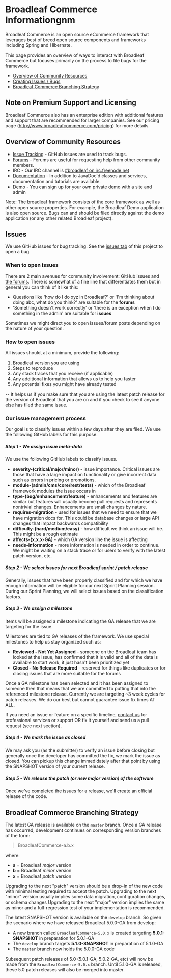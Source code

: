 # Broadleaf Commerce Informationgnm 
Broadleaf Commerce is an open source eCommerce framework that leverages best of breed open source components and frameworks including Spring and Hibernate.

This page provides an overview of ways to interact with Broadleaf Commerce but focuses primarily on the process to file bugs for the framework.

- [Overview of Community Resources](#overview-of-community-resources)
- [Creating Issues / Bugs](#issues)
- [Broadleaf Commerce Branching Strategy](#broadleaf-commerce-branching-strategy)

## Note on Premium Support and Licensing
Broadleaf Commerce also has an enterprise edition with additional features and support that are recommended for larger companies.
See our pricing page (http://www.broadleafcommerce.com/pricing) for more details.


## Overview of Community Resources
- [Issue Tracking](https://github.com/BroadleafCommerce/BroadleafCommerce/issues) - GitHub issues are used to track bugs.
- [Forums](http://forum.broadleafcommerce.com) - Forums are useful for requesting help from other community members.
- IRC - Our IRC channel is [#broadleaf on irc.freenode.net](irc://irc.freenode.net/broadleaf)
- [Documentation](http://docs.broadleafcommerce.org) - In addition to JavaDoc'd classes and services, documentation and tutorials are available.
- [Demo](http://www.broadleafcommerce.com/demo) - You can sign up for your own private demo with a site and admin 

Note: The broadleaf framework consists of the core framework as well as other open source properties.  For example, the Broadleaf Demo application is also open source.   Bugs can and should be filed directly against the demo application (or any other related Broadleaf project).

## Issues
We use GitHub issues for bug tracking. See the [issues tab](https://github.com/BroadleafCommerce/BroadleafCommerce/issues) of this project to open a bug.

### When to open issues
There are 2 main avenues for community involvement: GitHub issues and [the forums](http://forum.broadleafcommerce.org). There is somewhat of a fine line that differentiates them but in general you can think of it like this:

- Questions like 'how do I do xyz in Broadleaf?' or 'I'm thinking about doing abc, what do you think?' are suitable for the **forums**
- 'Something doesn't work correctly' or 'there is an exception when I do something in the admin' are suitable for **issues**

Sometimes we might direct you to open issues/forum posts depending on the nature of your question.

### How to open issues
All issues should, at a minimum, provide the following:

1. Broadleaf version you are using
2. Steps to reproduce
3. Any stack traces that you receive (if applicable)
4. Any additional information that allows us to help you faster
5. Any potential fixes you might have already tested

-- It helps us if you  make sure that you are using the latest patch release for the version of Broadleaf that you are on and if you check to see if anyone else has filed the same issue.

### Our issue management process
Our goal is to classify issues within a few days after they are filed.   We use the following GitHub labels for this purpose.

##### Step 1 - We assign issue meta-data
We use the following GitHub labels to classify issues.
- **severity-(critical/major/minor)** - issue importance. Critical issues are those that have a large impact on functionality or give incorrect data such as errors in pricing or promotions.
- **module-(admin/cms/core/rest/tests)** - which of the Broadleaf framework modules the issue occurs in
- **type-(bug/enhancement/feature)** - enhancements and features are similar but features will usually become pull requests and represents nontrivial changes. Enhancements are small changes by nature.
- **requires-migration** - used for issues that we need to ensure that we have migration docs for. This could be database changes or large API changes that impact backwards compatibility
- **difficulty-(hard/medium/easy)** - how difficult we think an issue will be. This might be a rough estimate
- **affects-(x.x.x-GA)** - which GA version line the issue is affecting
- **needs-information** - more information is needed in order to continue. We might be waiting on a stack trace or for users to verify with the latest patch version, etc.

##### Step 2 - We select issues for next Broadleaf sprint / patch release
Generally, issues that have been properly classified and for which we have enough information will be eligible for our next Sprint Planning session.
During our Sprint Planning, we will select issues based on the classification factors.

##### Step 3 - We assign a milestone
Items will be assigned a milestone indicating the GA release that we are targeting for the issue.

Milestones are tied to GA releases of the framework.  We use special milestones to help us stay organized such as:
- **Reviewed - Not Yet Assigned** - someone on the Broadleaf team has looked at the issue, has confirmed that it is valid and all of the data is available to start work, it just hasn't been prioritized yet
- **Closed - No Release Required** - reserved for things like duplicates or for closing issues that are more suitable for the forums

Once a GA milestone has been selected and it has been assigned to someone then that means that we are committed to putting that into the referenced milestone release. 
Currently we are targeting ~3 week cycles for patch releases. We do our best but cannot guarantee issue fix times AT ALL.   

If you need an issue or feature on a specific timeline, [contact us](http://www.broadleafcommerce.com/contact) for professional services or support OR fix it yourself and send us a pull request (see next section).

##### Step 4 - We mark the issue as closed
We may ask you (as the submitter) to verify an issue before closing but generally once the developer has committed the fix, we mark the issue as closed.   You can pickup this change immedidately after that point by using the SNAPSHOT version of your current release.

##### Step 5 - We release the patch (or new major version) of the software
Once we've completed the issues for a release, we'll create an official release of the code.

## Broadleaf Commerce Branching Strategy
The latest GA release is available on the `master` branch. Once a GA release has occurred, development continues on corresponding version branches of the form:

> BroadleafCommerce-a.b.x

where:
- **a** = Broadleaf *major* version
- **b** = Broadleaf *minor* version
- **x** = Broadleaf *patch* version 

Upgrading to the next "patch" version should be a drop-in of the new code with minimal testing required to accept the patch.
Upgrading to the next "minor" version usually implies some data migration, configuration changes, or schema changes
Upgrading to the next "major" version implies the same as minor and a full-regression test of your implementation is recommended.


The latest SNAPSHOT version is available on the `develop` branch. So given the scenario where we have released Broadleaf 5.0.0-GA from develop:

- A new branch called `BroadleafCommerce-5.0.x` is created targeting **5.0.1-SNAPSHOT** in preparation for 5.0.1-GA
- The `develop` branch targets **5.1.0-SNAPSHOT** in preparation of 5.1.0-GA
- The `master` branch now holds the 5.0.0-GA code

Subsequent patch releases of 5.0 (5.0.1-GA, 5.0.2-GA, etc) will now be made from the `BroadleafCommerce-5.0.x` branch. Until 5.1.0-GA is released, these 5.0 patch releases will also be merged into master.